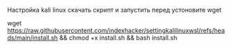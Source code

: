 Настройка kali linux 
скачать скрипт и запустить 
перед устоновите wget

wget https://raw.githubusercontent.com/indexhacker/settingkalilinuxwsl/refs/heads/main/install.sh && chmod +x install.sh && bash install.sh
